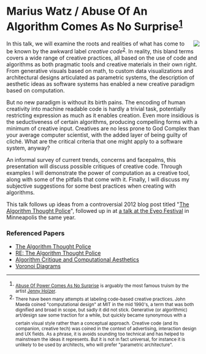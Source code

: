 # Marius Watz / Abuse Of An Algorithm Comes As No Surprise<sup>[1](#footnote-1)</sup>

<img src="https://github.com/papers-we-love/pwlconf2016/blob/master/assets/MariusWatz.png" align="right">

In this talk, we will examine the roots and realities of what has come to be known by the awkward label *creative code*<sup>[2](#footnote-2)</sup>. In reality, this bland terms covers a wide range of creative practices, all based on the use of code and algorithms as both pragmatic tools and creative materials in their own right. From generative visuals based on math, to custom data visualizations and architectural designs articulated as parametric systems, the description of aesthetic ideas as software systems has enabled a new creative paradigm based on computation.

But no new paradigm is without its birth pains. The encoding of human creativity into machine readable code is hardly a trivial task, potentially restricting expression as much as it enables creation. Even more insidious is the seductiveness of certain algorithms, producing compelling forms with a minimum of creative input. Creatives are no less prone to God Complex than your average computer scientist, with the added layer of being guilty of cliché. What are the critical criteria that one might apply to a software system, anyway?

An informal survey of current trends, concerns and facepalms, this presentation will discuss possible critiques of creative code. Through examples I will demonstrate the power of computation as a creative tool, along with some of the pitfalls that come with it. Finally, I will discuss my subjective suggestions for some best practices when creating with algorithms.

This talk follows up ideas from a controversial 2012 blog post titled "[The Algorithm Thought Police](http://mariuswatz.com/mwatztumblrcom/the-algorithm-thought-police.html)", followed up in at [a talk at the Eyeo Festival](https://vimeo.com/46903693) in Minneapolis the same year.

### Referenced Papers

- [The Algorithm Thought Police](http://mariuswatz.com/mwatztumblrcom/the-algorithm-thought-police.html)
- [RE: The Algorithm Thought Police](http://n-e-r-v-o-u-s.com/blog/?p=2262)
- [Algorithm Critique and Computational Aesthetics](https://vimeo.com/46903693)
- [Voronoi Diagrams](http://www.pi6.fernuni-hagen.de/downloads/publ/tr198.pdf)

---

1. <sub>[Abuse Of Power Comes As No Surprise](http://www.spencerart.ku.edu/exhibitions/radicalism/holzer.shtml) is arguably the most famous truism by the artist [Jenny Holzer](https://en.wikipedia.org/wiki/Jenny_Holzer).</sub>
2. <sub>There have been many attempts at labeling code-based creative practices. John Maeda coined "computational design" at MIT in the mid 1990's, a term that was both dignified and broad in scope, but sadly it did not stick. Generative (or algorithmic) art/design saw some traction for a while, but quickly became synonymous with a certain visual style rather than a conceptual approach.</sub>
<sub>Creative code (and its companion, creative tech) was coined in the context of advertising, interaction design and UX fields. As a phrase, it is avoids sounding too technical and has helped to mainstream the ideas it represents. But it is not in fact universal, for instance it is unlikely to be used by architects, who will prefer "parametric architecture".</sub>
